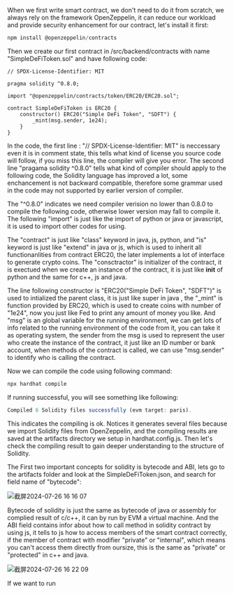 When we first write smart contract, we don't need to do it from scratch, we always rely 
on the framework OpenZeppelin, it can reduce our workload and provide security enhancement for our contract, let's install it first:

```js
npm install @openzeppelin/contracts
```

Then we create our first contract in /src/backend/contracts with name "SimpleDeFiToken.sol" and have following code:

```sol
// SPDX-License-Identifier: MIT

pragma solidity ^0.8.0;

import "@openzeppelin/contracts/token/ERC20/ERC20.sol";

contract SimpleDeFiToken is ERC20 {
    constructor() ERC20("Simple DeFi Token", "SDFT") {
        _mint(msg.sender, 1e24);
    }
}
```
In the code, the first line : "// SPDX-License-Identifier: MIT" is neccessary even it is in comment state, this tells what kind of license you source code will follow, if you miss
this line, the compiler will give you error. The second line "pragama solidity ^0.8.0" tells what kind of compiler should apply to the following code, the Solidity language has 
improved a lot, some enchancement is not backward compatible, therefore some grammar used in the code may not supported by earlier version of compiler.

The "^0.8.0" indicates we need compiler verision no lower than 0.8.0 to compile the following code, otherwise lower version may fall to compile it. The following "import" is just
like the import of python or java or javascript, it is used to import other codes for using.

The "contract" is just like "class" keyword in java, js, python, and "is" keyword is just like "extend" in java or js, which is used to inherit all functionanlities from contract
ERC20, the later implements a lot of interface to generate crypto coins. The "consctractor" is initializer of the contract, it is exectued when we create an instance of the contract,
it is just like __init__ of python and the same for c++, js and java.

The line following constructor is "ERC20("Simple DeFi Token", "SDFT")" is used to intialized the parent class, it is just like super in java , the "_mint" is function provided by
ERC20, which is used to create coins with number of "1e24", now you just like Fed to print any amount of money you like. And "msg" is an global variable for the running environment, we can get lots of info related to the running environment of the code from it, you can take it as operating system, the sender from the msg is used to represent the user who create
the instance of the contract, it just like an ID number or bank account, when methods of the contract is called, we can use "msg.sender" to identify who is calling the contract.

Now we can compile the code using following command:

```js
npx hardhat compile
```

If running successful, you will see something like following:

```js
Compiled 6 Solidity files successfully (evm target: paris).
```

This indicates the compiling is ok. Notices it generates several files because we import Solidity files from OpenZeppelin, and the compiling results are saved at the artifacts 
directory we setup in hardhat.config.js. Then let's check the compiling result to gain deeper understanding to the structure of Solidity.

The First two important concepts for solidity is bytecode and ABI, lets go to the artifacts folder and look at the SimpleDeFiToken.json, and search for field name of "bytecode":

![截屏2024-07-26 16 16 07](https://github.com/user-attachments/assets/417de499-1465-4656-b8e4-a0b073ab29d1)

Bytecode of solidity is just the same as bytecode of java or assembly for complied result of c/c++, it can by run by EVM a virtual machine. And the ABI field contains infor about how
to call method in solidity contract by using js, it tells to js how to access members of the smart contract correctly, if the member of contract with modifier "private" or "internal",
which means you can't access them directly from oursize, this is the same as "private" or "protected" in c++ and java.


![截屏2024-07-26 16 22 09](https://github.com/user-attachments/assets/197c2546-c6e6-419e-a07c-eb233eb5ab3f)

If we want to run 


